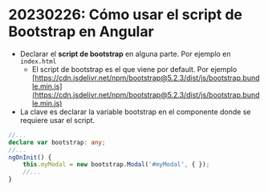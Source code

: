 # 20230226: Cómo usar el script de Bootstrap en Angular

- Declarar el **script de bootstrap** en alguna parte. Por ejemplo en `index.html`
	- El script de bootstrap es el que viene por default. Por ejemplo [https://cdn.jsdelivr.net/npm/bootstrap@5.2.3/dist/js/bootstrap.bundle.min.js](https://cdn.jsdelivr.net/npm/bootstrap@5.2.3/dist/js/bootstrap.bundle.min.js)
- La clave es declarar la variable bootstrap en el componente donde se requiere usar el script.

```ts
//...
declare var bootstrap: any;
//...
ngOnInit() {
	this.myModal = new bootstrap.Modal('#myModal', { });
	//...
}
```